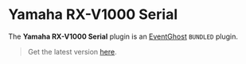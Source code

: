 # Yamaha RX-V1000 Serial

The **Yamaha RX-V1000 Serial** plugin is an [EventGhost](https://github.com/EventGhost/EventGhost) `BUNDLED` plugin.

> Get the latest version [here](https://github.com/EventGhost/EventGhost/tree/master/plugins/YamahaSerial).